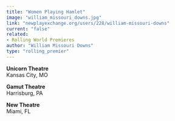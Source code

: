```yaml
---
title: "Women Playing Hamlet"
image: "william_missouri_downs.jpg"
link: "newplayexchange.org/users/228/william-missouri-downs"
current: "false"
related:
- Rolling World Premieres
author: "William Missouri Downs"
type: "rolling_premier"
---
```


**Unicorn Theatre**\
Kansas City, MO

**Gamut Theatre**\
Harrisburg, PA

**New Theatre**\
Miami, FL
